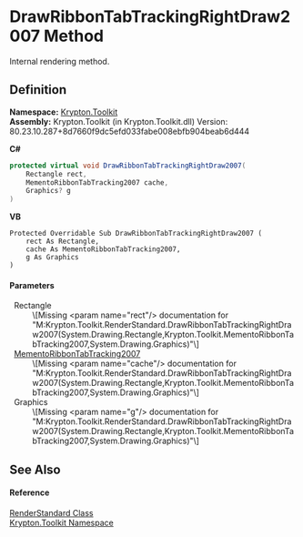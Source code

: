 # DrawRibbonTabTrackingRightDraw2007 Method


Internal rendering method.



## Definition
**Namespace:** <a href="79d2eac2-21f4-54ff-7552-b20c33c30600.md">Krypton.Toolkit</a>  
**Assembly:** Krypton.Toolkit (in Krypton.Toolkit.dll) Version: 80.23.10.287+8d7660f9dc5efd033fabe008ebfb904beab6d444

**C#**
``` C#
protected virtual void DrawRibbonTabTrackingRightDraw2007(
	Rectangle rect,
	MementoRibbonTabTracking2007 cache,
	Graphics? g
)
```
**VB**
``` VB
Protected Overridable Sub DrawRibbonTabTrackingRightDraw2007 ( 
	rect As Rectangle,
	cache As MementoRibbonTabTracking2007,
	g As Graphics
)
```



#### Parameters
<dl><dt>  Rectangle</dt><dd>\[Missing &lt;param name="rect"/&gt; documentation for "M:Krypton.Toolkit.RenderStandard.DrawRibbonTabTrackingRightDraw2007(System.Drawing.Rectangle,Krypton.Toolkit.MementoRibbonTabTracking2007,System.Drawing.Graphics)"\]</dd><dt>  <a href="8f75e79b-8640-9d0b-4496-05227db34b7c.md">MementoRibbonTabTracking2007</a></dt><dd>\[Missing &lt;param name="cache"/&gt; documentation for "M:Krypton.Toolkit.RenderStandard.DrawRibbonTabTrackingRightDraw2007(System.Drawing.Rectangle,Krypton.Toolkit.MementoRibbonTabTracking2007,System.Drawing.Graphics)"\]</dd><dt>  Graphics</dt><dd>\[Missing &lt;param name="g"/&gt; documentation for "M:Krypton.Toolkit.RenderStandard.DrawRibbonTabTrackingRightDraw2007(System.Drawing.Rectangle,Krypton.Toolkit.MementoRibbonTabTracking2007,System.Drawing.Graphics)"\]</dd></dl>

## See Also


#### Reference
<a href="8a8b9945-a6ad-21c4-5182-014e3b962e19.md">RenderStandard Class</a>  
<a href="79d2eac2-21f4-54ff-7552-b20c33c30600.md">Krypton.Toolkit Namespace</a>  
